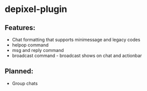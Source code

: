 # depixel-plugin
 
## Features:
- Chat formatting that supports minimessage and legacy codes
- helpop command
- msg and reply command
- broadcast command - broadcast shows on chat and actionbar
## Planned:
- Group chats
